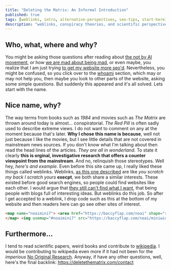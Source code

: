 ```yaml
---
title: "Deleting the Matrix: An Informal Introduction"
published: true
tags: [weblinks, intro, alternative-perspectives, seo-tips, start-here]
description: "weblinks, conspiracy theories, and scientific perspectives... An Informal Intro"
---
```

## Who, what, where and why?
You might be asking those questions after reading about [the not by AI movement](https://deletethematrix.com/blog/2024/not-made-by-ai-review), or how [we are mad about being mad](https://deletethematrix.com/blog/2024/reverse-radium-craze), or even maybe, you realize that I am just trying [to get my website more seo'd](https://backlinko.com/hub/seo/backlinks). Nevertheless, you might be confused, so you click over to the [whoami](https://deletethematrix.com/whoami) section, which may or may not help you, then maybe you look to other parts of the website, asking some simple questions. But suddenly this appeared and it's all solved. Lets start with the name.
## Nice name, why?
The way terms from books such as *1984* and movies such as *The Matrix* are thrown around today is almost... conspiratorial. *The Red Pill* is often sadly used to describe extreme views. I do not want to comment on any at the moment because that's later. **Why I chose this name is because**, well not just because I like the movies, but I see little details that are not covered in mainstream news sources. If you don't know what I'm talking about then read the head lines of the articles. *They are all in wonderland*. To state it clearly **this is orginal, investigative research that offers a counter viewpoint from the mainstream**. And no, relinquish those stereotypes. Well hey, *here's and example*. Even before this site came up, I really liked these things called weblinks. Weblinks, [as this one described](https://garlic.garden/onionring/) are like *you scratch my back I scratch yours* **execpt**, we both share a similar interests. These existed before good search engines, so people could find websites like each other. I would argue that [they still can't find what I want](https://yewtu.be/watch?v=48AOOynnmqU), that being people with blogs full of interesting ideas. But weblinks do this job. So after I get accepted to a weblink, I drop code such as this at the bottom of my website and then readers here can go see other sites of interest.
```html
<map name="noaimini7"> <area href="https://baccyflap.com/noai" shape="rect" coords="15,3,72,27" target="_blank" alt="no ai webring" title="no ai webring"> <area href="https://baccyflap.com/noai/?prv&s=cat" target="_top" shape="rect" coords="3,6,12,27" alt="previous" title="previous"> <area href="https://baccyflap.com/noai/?nxt&s=cat" target="_top" shape="rect" coords="75,6,84,27" alt="next" title="next">
</map> <img usemap="#noaimini7" src="https://baccyflap.com/noai/miniwidget7.gif" alt="a green-on-black grid with illuminated parts that spell out NO AI / WEBRING and two animated green arrows pointing left and right, bobbing up and down">
```
## Furthermore...
I tend to read scientific papers, weird books and contribute to [wikipedia](https://www.wikipedia.org/). I would be contributing to wikipedia even more if it had not been for the *imperious* [No Original Research](https://en.wikipedia.org/wiki/Wikipedia:No_original_research). Anyway, if have any other questions, well, here's the final backlink: https://deletethematrix.com/contact
